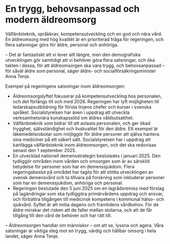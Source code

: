 # En trygg, behovsanpassad och modern äldreomsorg

Välfärdsteknik, språkkrav, kompetensutveckling och en god och nära vård. En äldreomsorg med hög kvalitét är en prioriterad fråga för regeringen, och flera satsningar görs för äldre, personal och anhöriga.

– Det är fantastiskt att vi lever allt längre, men den demografiska utvecklingen gör samtidigt att vi behöver göra flera satsningar, och öka takten i dessa, för att äldreomsorgen ska vara trygg, och behovsanpassad – för såväl äldre som personal, säger äldre- och socialförsäkringsminister Anna Tenje.

Exempel på regeringens satsningar inom äldreomsorgen:

* Äldreomsorgslyftet fokuserar på kompetensutveckling hos personalen, och det förlängs till och med 2026. Regeringen har lyft möjligheten till ledarskapsutbildning för första linjens chefer och kurser i svenska språket. Socialstyrelsen har även i uppdrag att utveckla verksamhetsnära kunskapsstöd om äldres våldsutsatthet.
* Välfärdsteknik som bidrar till att avlasta personalen, och ger ökad trygghet, självständighet och livskvalitet för den äldre. Ett exempel är läkemedelsrobotar som möjliggör för äldre personer att själva hantera sina mediciner på ett säkert sätt. Socialstyrelsen har i uppdrag att kartlägga välfärdsteknik inom äldreomsorgen, och det ska redovisas senast den 1 september 2025.
* En utvecklad nationell demensstrategin beslutades i januari 2025. Den tydliggör områden inom vården och omsorgen som är av särskild betydelse för personer som har en demenssjukdom. Flera regeringsbeslut på området har tagits för att stötta utvecklingen av svensk demensvård och ta tillvara på forskning som inkluderar personer som har en demenssjukdom, anhöriga och personal.
* Regeringen beslutade den 5 juni 2025 om en lagrådsremiss med förslag på lagändringar som ska tydliggöra primärvårdens uppdrag och ansvar, och förbättra tillgången till medicinsk kompetens i kommunal hälso- och sjukvård. Syftet är att möta dagens och framtidens vårdbehov. För de äldre minskar det risken att de faller mellan stolarna, och att de får tillgång till den vård de behöver och har rätt till.

– Äldreomsorgen handlar om människor – om att se, lyssna och agera. Våra satsningar är viktiga steg mot en trygg, värdig och hållbar omsorg i hela landet, säger Anna Tenje.
